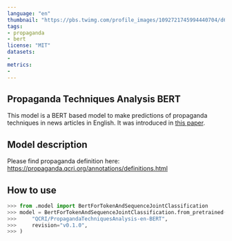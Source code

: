 ```yaml
---
language: "en"
thumbnail: "https://pbs.twimg.com/profile_images/1092721745994440704/d6R-AHzj_400x400.jpg"
tags:
- propaganda
- bert
license: "MIT"
datasets:
-
metrics:
-
---
```


Propaganda Techniques Analysis BERT
----

This model is a BERT based model to make predictions of propaganda techniques in
news articles in English. It was introduced in
[this paper](https://propaganda.qcri.org/papers/EMNLP_2019__Fine_Grained_Propaganda_Detection.pdf).


## Model description

Please find propaganda definition here:
https://propaganda.qcri.org/annotations/definitions.html


## How to use

```python
>>> from .model import BertForTokenAndSequenceJointClassification
>>> model = BertForTokenAndSequenceJointClassification.from_pretrained(
>>>     "QCRI/PropagandaTechniquesAnalysis-en-BERT",
>>>     revision="v0.1.0",
>>> )
```
